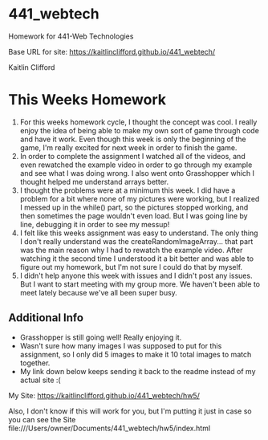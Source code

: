 # 441_webtech
Homework for 441-Web Technologies

Base URL for site:
https://kaitlinclifford.github.io/441_webtech/

Kaitlin Clifford

# This Weeks Homework

1. For this weeks homework cycle, I thought the concept was cool. I really enjoy the idea of being able to make my own sort of game through code and have it work. Even though this week is only the beginning of the game, I'm really excited for next week in order to finish the game.
2. In order to complete the assignment I watched all of the videos, and even rewatched the example video in order to go through my example and see what I was doing wrong. I also went onto Grasshopper which I thought helped me understand arrays better.
3. I thought the problems were at a minimum this week. I did have a problem for a bit where none of my pictures were working, but I realized I messed up in the while() part, so the pictures stopped working, and then sometimes the page wouldn't even load. But I was going line by line, debugging it in order to see my messup!
4. I felt like this weeks assignment was easy to understand. The only thing I don't really understand was the createRandomImageArray... that part was the main reason why I had to rewatch the example video. After watching it the second time I understood it a bit better and was able to figure out my homework, but I'm not sure I could do that by myself.
5. I didn't help anyone this week with issues and I didn't post any issues. But I want to start meeting with my group more. We haven't been able to meet lately because we've all been super busy.

## Additional Info

- Grasshopper is still going well! Really enjoying it.
- Wasn't sure how many images I was supposed to put for this assignment, so I only did 5 images to make it 10 total images to match together.
- My link down below keeps sending it back to the readme instead of my actual site :(

My Site: https://kaitlinclifford.github.io/441_webtech/hw5/

Also, I don't know if this will work for you, but I'm putting it just in case so you can see the Site
file:///Users/owner/Documents/441_webtech/hw5/index.html
